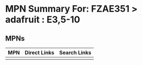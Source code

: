 



# MPN Summary For: FZAE351 > adafruit : E3,5-10

## MPNs
  

|MPN|Direct Links|Search Links|
| :--- | :--- | :--- |
||||
